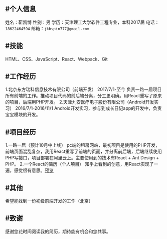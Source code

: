 #个人信息
----
姓名：靳凯博
性别：男
学历：天津理工大学软件工程专业，本科2017届
电话：`18622464594` 邮箱：`jkbspin777@gmail.com`

#技能
----
HTML、CSS、JavaScript、React、Webpack、Git

#工作经历
----
1.北京东方瑞科信息技术有限公司（前端开发）
2017/7/1-至今
负责一路一居项目所有前端的工作。推动项目代码的前后端分离，分工更明确。用React重写了原来的项目，后端用PHP开发。
2.天津九安医疗电子股份有限公司（Android开发实习）
2016/7/1-2016/11/1
Android开发实习，参与到成长日记app的开发中，负责宝宝模块的开发。

#项目经历
----
1.一路一居（预计10月中上线）
pc端的租房网站，最初项目是使用的PHP开发，前端页面混乱复杂，我用React重写了前端的页面，并分离前后端，后端继续使用PHP写接口，项目部署在阿里云上。主要使用到的技术有React + Ant Design + PHP。
2.一个React的简历（个人项目）
知乎上看到的创意，用React实现了一遍，感觉很有意思。[预览](https://spinjkb.github.io/resume/build/index.html)

#其他
----
希望能找到一份初级前端开发的工作（北京）

#致谢
----
感谢您花时间阅读我的简历，期待能有机会和您共事。

